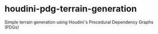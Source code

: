 # houdini-pdg-terrain-generation
Simple terrain generation using Houdini's Procedural Dependency Graphs (PDGs)
